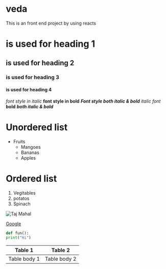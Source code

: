 # veda
This is an front end project by using reacts
# is used for heading 1
## is used for heading 2
### is used for heading 3
#### is used for heading 4
*font style in italic*
**font style in bold**
***Font style both italic & bold***
*italic font*
**bold**
***both italic & bold***

# Unordered list
* Fruits
  * Mangoes
  * Bananas
  * Apples
 
 # Ordered list
  1. Vegitables
  2. potatos
  3. Spinach


![Taj Mahal](https://www.google.com/maps/uv?pb=!1s0x39747121d702ff6d%3A0xdd2ae4803f767dde!3m1!7e115!4shttps%3A%2F%2Flh5.googleusercontent.com%2Fp%2FAF1QipMNzlSwlK_mmU45NI_cmuFiaqLDZ95DgyHXByKQ%3Dw360-h240-k-no!5stajmahal%20-%20Google%20Search!15sCgIgAQ&imagekey=!1e10!2sAF1QipMNzlSwlK_mmU45NI_cmuFiaqLDZ95DgyHXByKQ&hl=en&sa=X&ved=2ahUKEwiwgpe128PwAhVK4zgGHfvRB9YQoiowKXoECHwQAw#)


[Google](https://www.google.com/)

~~~python
def fun():
print("Hi")
~~~

Table 1 | Table 2
--------|--------
Table body 1 | Table body 2
